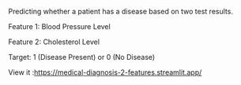 Predicting whether a patient has a disease based on two test results.

Feature 1: Blood Pressure Level

Feature 2: Cholesterol Level

Target: 1 (Disease Present) or 0 (No Disease)

  View it :https://medical-diagnosis-2-features.streamlit.app/
